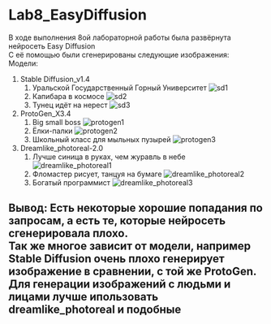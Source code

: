# Lab8_EasyDiffusion
В ходе выполнения 8ой лабораторной работы была развёрнута нейросеть Easy Diffusion  
С её помощью были сгенерированы следующие изображения:  
Модели:
1.  Stable Diffusion_v1.4
    1) Уральской Государственный Горный Университет
    ![sd1](https://github.com/NWRecognize/Lab8_EasyDiffusion/assets/118212881/8fc8c10d-671b-4139-b768-569090b98745)
    2) Капибара в космосе
    ![sd2](https://github.com/NWRecognize/Lab8_EasyDiffusion/assets/118212881/1ad3566a-90c5-4f02-94cc-89c6a04ba383)
    3) Тунец идёт на нерест
    ![sd3](https://github.com/NWRecognize/Lab8_EasyDiffusion/assets/118212881/b0d6b07b-1394-4c30-b9db-20f989b23e74)
2. ProtoGen_X3.4
    1) Big small boss
    ![protogen1](https://github.com/NWRecognize/Lab8_EasyDiffusion/assets/118212881/531676c9-709f-4931-8395-b5599c5c1da6)
    2) Ёлки-палки
    ![protogen2](https://github.com/NWRecognize/Lab8_EasyDiffusion/assets/118212881/f84d6f5e-9854-4d63-b120-170460e58c15)
    3) Школьный класс для мыльных пузырей
    ![protogen3](https://github.com/NWRecognize/Lab8_EasyDiffusion/assets/118212881/fd604b5d-c61f-42e6-ab68-f10f2d780eb2)
3. Dreamlike_photoreal-2.0
    1) Лучше синица в руках, чем журавль в небе
    ![dreamlike_photoreal1](https://github.com/NWRecognize/Lab8_EasyDiffusion/assets/118212881/114734da-a2be-4b62-b923-70f9a540f421)
    2) Фломастер рисует, танцуя на бумаге
    ![dreamlike_photoreal2](https://github.com/NWRecognize/Lab8_EasyDiffusion/assets/118212881/ed737153-e34e-4d66-a9ed-1b69516ab9ba)
    3) Богатый программист
    ![dreamlike_photoreal3](https://github.com/NWRecognize/Lab8_EasyDiffusion/assets/118212881/986ba999-fd4a-4283-bf9a-7e07c9777bfc)  
<h2>Вывод: Есть некоторые хорошие попадания по запросам, а есть те, которые нейросеть сгенерировала плохо.<br>
Так же многое зависит от модели, например Stable Diffusion очень плохо генерирует изображение в сравнении, с той же ProtoGen.<br>
Для генерации изображений с людьми и лицами лучше ипользовать dreamlike_photoreal и подобные</h2>
